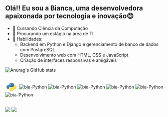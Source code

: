## Olá!! Eu sou a Bianca, uma desenvolvedora apaixonada por tecnologia e inovação😊

- 🔭 Cursando Ciência da Computação
- 👯 Procurando um estágio na área de TI
- 🌟 Habilidades:
    - Backend em Python e Django e gerenciamento de banco de dados com PostgreSQL
    - Desenvolvimento web com HTML, CSS e JavaScript
    - Criação de interfaces responsivas e amigáveis


![Anurag's GitHub stats](https://github-readme-stats.vercel.app/api?username=bia-codes&show_icons=true&theme=radical)

<div style="display: inline_block"><br>
    <img align="center" alt="bia-Python" height="30" width="40" src="https://raw.githubusercontent.com/devicons/devicon/master/icons/python/python-original.svg">
    <img align="center" alt="bia-Python" height="30" width="40" src="https://cdn.jsdelivr.net/gh/devicons/devicon@latest/icons/django/django-plain.svg" />
    <img align="center" alt="bia-Python" height="30" width="40" src="https://cdn.jsdelivr.net/gh/devicons/devicon@latest/icons/azuresqldatabase/azuresqldatabase-original.svg" />  
    <img align="center" alt="bia-Python" height="30" width="40" src="https://cdn.jsdelivr.net/gh/devicons/devicon@latest/icons/postgresql/postgresql-original.svg" />  
    <img align="center" alt="bia-Python" height="30" width="40" src="https://cdn.jsdelivr.net/gh/devicons/devicon@latest/icons/html5/html5-original.svg" />
    <img align="center" alt="bia-Python" height="30" width="40" src="https://cdn.jsdelivr.net/gh/devicons/devicon@latest/icons/css3/css3-original.svg" />
    <img align="center" alt="bia-Python" height="30" width="40" src="https://cdn.jsdelivr.net/gh/devicons/devicon@latest/icons/javascript/javascript-original.svg" />
        
          
          
</div>

##

<div>
<a href="https://www.linkedin.com/in/bianca-de-souza-lima-078007263" target="_blank"><img src="https://img.shields.io/badge/-LinkedIn-%230077B5?style=for-the-badge&logo=linkedin&logoColor=white" target="_blank"></a> 
<a href="mailto:biancadesouza01@gmail.com"> <img src = "https://img.shields.io/badge/Gmail-D14836?style=for-the-badge&logo=gmail&logoColor=white" target= "_blank"></a>

</div>




